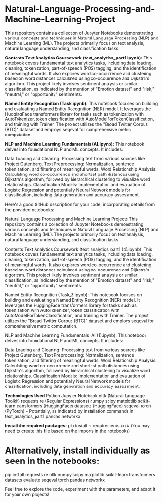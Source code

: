 # Natural-Language-Processing-and-Machine-Learning-Project
This repository contains a collection of Jupyter Notebooks demonstrating various concepts and techniques in Natural Language Processing (NLP) and Machine Learning (ML). The projects primarily focus on text analysis, natural language understanding, and classification tasks.


**Contents**
**Text Analytics Coursework** **(text_analytics_part1.ipynb):** This notebook covers fundamental text analytics tasks, including data loading, cleaning, tokenization, part-of-speech (POS) tagging, and the identification of meaningful words. It also explores word co-occurrence and clustering based on word distances calculated using co-occurrence and Dijkstra's algorithm. This project likely involves sentiment analysis or similar classification, as indicated by the mention of "Emotion dataset" and "risk," "neutral," or "opportunity" sentiments.

**Named Entity Recognition (Task.ipynb)**: This notebook focuses on building and evaluating a Named Entity Recognition (NER) model. It leverages the HuggingFace transformers library for tasks such as tokenization with AutoTokenizer, token classification with AutoModelForTokenClassification, and training with Trainer. The project utilizes the "Broad Twitter Corpus (BTC)" dataset and employs seqeval for comprehensive metric computation.

**NLP and Machine Learning Fundamentals (AI.ipynb):** This notebook delves into foundational NLP and ML concepts. It includes:

Data Loading and Cleaning: Processing text from various sources like Project Gutenberg.
Text Preprocessing: Normalization, sentence tokenization, and filtering of meaningful words.
Word Relationship Analysis: Calculating word co-occurrence and shortest path distances using Dijkstra's algorithm, followed by hierarchical clustering to visualize word relationships.
Classification Models: Implementation and evaluation of Logistic Regression and potentially Neural Network models for classification, including data generation and accuracy assessment.

Here's a good GitHub description for your code, incorporating details from the provided notebooks:

Natural Language Processing and Machine Learning Projects
This repository contains a collection of Jupyter Notebooks demonstrating various concepts and techniques in Natural Language Processing (NLP) and Machine Learning (ML). The projects primarily focus on text analysis, natural language understanding, and classification tasks.

Contents
Text Analytics Coursework (text_analytics_part1 (4).ipynb): This notebook covers fundamental text analytics tasks, including data loading, cleaning, tokenization, part-of-speech (POS) tagging, and the identification of meaningful words. It also explores word co-occurrence and clustering based on word distances calculated using co-occurrence and Dijkstra's algorithm. This project likely involves sentiment analysis or similar classification, as indicated by the mention of "Emotion dataset" and "risk," "neutral," or "opportunity" sentiments.

Named Entity Recognition (Task_3.ipynb): This notebook focuses on building and evaluating a Named Entity Recognition (NER) model. It leverages the HuggingFace transformers library for tasks such as tokenization with AutoTokenizer, token classification with AutoModelForTokenClassification, and training with Trainer. The project utilizes the "Broad Twitter Corpus (BTC)" dataset and employs seqeval for comprehensive metric computation.

NLP and Machine Learning Fundamentals (AI (1).ipynb): This notebook delves into foundational NLP and ML concepts. It includes:

Data Loading and Cleaning: Processing text from various sources like Project Gutenberg.
Text Preprocessing: Normalization, sentence tokenization, and filtering of meaningful words.
Word Relationship Analysis: Calculating word co-occurrence and shortest path distances using Dijkstra's algorithm, followed by hierarchical clustering to visualize word relationships.
Classification Models: Implementation and evaluation of Logistic Regression and potentially Neural Network models for classification, including data generation and accuracy assessment.


**Technologies Used**
Python
Jupyter Notebook
nltk (Natural Language Toolkit)
requests
re (Regular Expressions)
numpy
scipy
matplotlib
scikit-learn
transformers (HuggingFace)
datasets (HuggingFace)
seqeval
torch (PyTorch) - Potentially, as indicated by installation commands in text_analytics_part1
pandas
networkx

**Install the required packages:**
pip install -r requirements.txt # (You may need to create this file based on the imports in the notebooks)
# Alternatively, install individually as seen in the notebooks:
pip install requests re nltk numpy scipy matplotlib scikit-learn transformers datasets evaluate seqeval torch pandas networkx


Feel free to explore the code, experiment with the parameters, and adapt it for your own projects!

